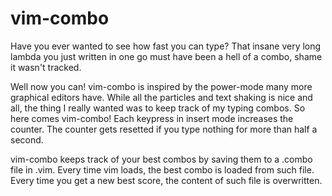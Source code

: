 # vim-combo
Have you ever wanted to see how fast you can type? That insane very long lambda you just written in one go must have been a hell of a combo, shame it wasn't tracked.

Well now you can! vim-combo is inspired by the power-mode many more graphical editors have. While all the particles and text shaking is nice and all, the thing I really wanted was to keep track of my typing combos.
So here comes vim-combo! Each keypress in insert mode increases the counter. The counter gets resetted if you type nothing for more than half a second.

vim-combo keeps track of your best combos by saving them to a .combo file in .vim. Every time vim loads, the best combo is loaded from such file. Every time you get a new best score, the content of such file is overwritten.
